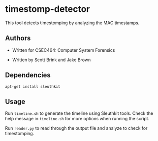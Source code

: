 # timestomp-detector
This tool detects timestomping by analyzing the MAC timestamps.

## Authors
- Written for CSEC464: Computer System Forensics

- Written by Scott Brink and Jake Brown

## Dependencies
`apt-get install sleuthkit`

## Usage
Run `timeline.sh` to generate the timeline using Sleuthkit tools.  Check the help message in `timeline.sh` for more options when running the script.

Run `reader.py` to read through the output file and analyze to check for timestomping.
